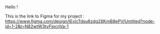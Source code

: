 Hello !


This is the link to Figma for my project : https://www.figma.com/design/lExjcTdsu6zdg28KmB8ePV/Untitled?node-id=1-2&t=N82wtW3tvFipcnVa-1